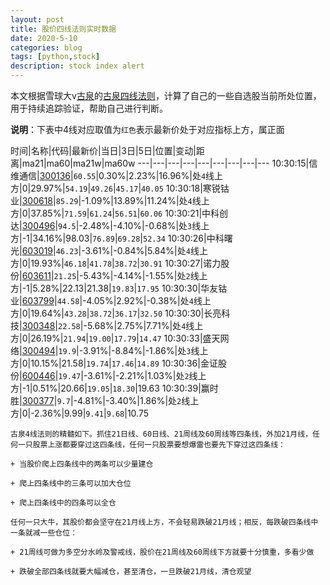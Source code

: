 ```yaml
---
layout: post
title: 股价四线法则实时数据
date: 2020-5-10
categories: blog
tags: [python,stock]
description: stock index alert
---
```



本文根据雪球大v[古泉](https://xueqiu.com/u/7148646888)的[古泉四线法则](https://xueqiu.com/7148646888/130498192)，计算了自己的一些自选股当前所处位置，用于持续追踪验证，帮助自己进行判断。

**说明**：下表中4线对应取值为`红色`表示最新价处于对应指标上方，属正面

时间|名称|代码|最新价|当日|3日|5日|位置|变动|距离|ma21|ma60|ma21w|ma60w
---|---|---|---|---|---|---|---|---
10:30:15|信维通信|[300136](https://xueqiu.com/S/SZ300136)|`60.55`|0.30%|2.23%|16.96%|处`4`线上方|0|29.97%|`54.19`|`49.26`|`45.17`|`40.05`
10:30:18|寒锐钴业|[300618](https://xueqiu.com/S/SZ300618)|`85.29`|-1.09%|13.89%|11.24%|处`4`线上方|0|37.85%|`71.59`|`61.24`|`56.51`|`60.06`
10:30:21|中科创达|[300496](https://xueqiu.com/S/SZ300496)|`94.5`|-2.48%|-4.10%|-0.68%|处`3`线上方|-1|34.16%|98.03|`76.89`|`69.28`|`52.34`
10:30:26|中科曙光|[603019](https://xueqiu.com/S/SH603019)|`46.23`|-3.61%|-0.84%|5.84%|处`4`线上方|0|19.93%|`46.18`|`41.78`|`38.72`|`30.91`
10:30:27|诺力股份|[603611](https://xueqiu.com/S/SH603611)|`21.25`|-5.43%|-4.14%|-1.55%|处`2`线上方|-1|5.28%|22.13|21.38|`19.83`|`17.95`
10:30:30|华友钴业|[603799](https://xueqiu.com/S/SH603799)|`44.58`|-4.05%|2.92%|-0.38%|处`4`线上方|0|19.64%|`43.28`|`38.72`|`36.17`|`32.50`
10:30:30|长亮科技|[300348](https://xueqiu.com/S/SZ300348)|`22.58`|-5.68%|2.75%|7.71%|处`4`线上方|0|26.19%|`21.94`|`19.00`|`17.79`|`14.47`
10:30:33|盛天网络|[300494](https://xueqiu.com/S/SZ300494)|`19.9`|-3.91%|-8.84%|-1.86%|处`3`线上方|0|10.15%|21.58|`19.74`|`17.46`|`14.89`
10:30:36|金证股份|[600446](https://xueqiu.com/S/SH600446)|`19.47`|-3.61%|-2.21%|1.03%|处`2`线上方|-1|0.51%|20.66|`19.05`|`18.30`|19.63
10:30:39|赢时胜|[300377](https://xueqiu.com/S/SZ300377)|`9.7`|-4.81%|-3.40%|1.86%|处`2`线上方|0|-2.36%|9.99|`9.41`|`9.68`|10.75

```
古泉4线法则的精髓如下。抓住21日线、60日线、21周线及60周线等四条线，外加21月线，任何一只股票上涨都要穿过这四条线，任何一只股票要想爆雷也要先下穿过这四条线：

+ 当股价爬上四条线中的两条可以少量建仓

+ 爬上四条线中的三条可以加大仓位

+ 爬上四条线中的四条可以全仓

任何一只大牛，其股价都会坚守在21月线上方，不会轻易跌破21月线；相反，每跌破四条线中一条就减一些仓位：

+ 21周线可做为多空分水岭及警戒线，股价在21周线及60周线下方就要十分慎重，多看少做

+ 跌破全部四条线就要大幅减仓，甚至清仓，一旦跌破21月线，清仓观望
```
